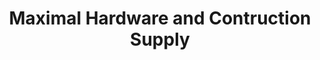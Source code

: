 ---
title: "Maximal Hardware and Contruction Supply"
url: /binan/maximal-hardware-and-contruction-supply/
shop: Eisenwaren
---